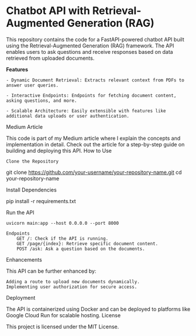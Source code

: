 # Chatbot API with Retrieval-Augmented Generation (RAG)

This repository contains the code for a FastAPI-powered chatbot API built using the Retrieval-Augmented Generation (RAG) framework. The API enables users to ask questions and receive responses based on data retrieved from uploaded documents.

**Features**

    - Dynamic Document Retrieval: Extracts relevant context from PDFs to answer user queries.
    
    - Interactive Endpoints: Endpoints for fetching document content, asking questions, and more.
    
    - Scalable Architecture: Easily extensible with features like additional data uploads or user authentication.

Medium Article

This code is part of my Medium article where I explain the concepts and implementation in detail. Check out the article for a step-by-step guide on building and deploying this API.
How to Use

    Clone the Repository

git clone https://github.com/your-username/your-repository-name.git
cd your-repository-name

Install Dependencies

pip install -r requirements.txt

Run the API

    uvicorn main:app --host 0.0.0.0 --port 8000

    Endpoints
        GET /: Check if the API is running.
        GET /page/{index}: Retrieve specific document content.
        POST /ask: Ask a question based on the documents.

Enhancements

This API can be further enhanced by:

    Adding a route to upload new documents dynamically.
    Implementing user authorization for secure access.

Deployment

The API is containerized using Docker and can be deployed to platforms like Google Cloud Run for scalable hosting.
License

This project is licensed under the MIT License.
